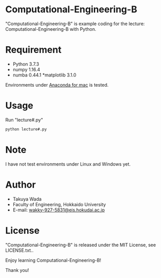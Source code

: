 # Computational-Engineering-B
 
"Computational-Engineering-B" is example coding for the lecture: Computational-Engineering-B with Python.
 
# Requirement
 
* Python 3.7.3
* numpy 1.16.4
* numba 0.44.1
*matplotlib 3.1.0
 
Environments under [Anaconda for mac](https://www.anaconda.com/distribution/) is tested.
 
# Usage
 
Run "lecture#.py"
 
```bash
python lecture#.py
```
 
# Note
 
I have not test environments under Linux and Windows yet.
 
# Author
 
* Takuya Wada
* Faculty of Engineering, Hokkaido University
* E-mail: wakky-927-5831@eis.hokudai.ac.jp
 
# License
 
"Computational-Engineering-B" is released under the MIT License, see LICENSE.txt..
 
Enjoy learning Computational-Engineering-B!
 
Thank you!
